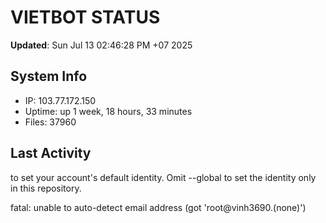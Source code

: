 # VIETBOT STATUS
**Updated**: Sun Jul 13 02:46:28 PM +07 2025

## System Info
- IP: 103.77.172.150
- Uptime: up 1 week, 18 hours, 33 minutes
- Files: 37960

## Last Activity

to set your account's default identity.
Omit --global to set the identity only in this repository.

fatal: unable to auto-detect email address (got 'root@vinh3690.(none)')
